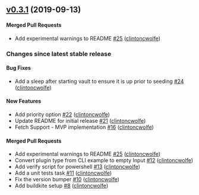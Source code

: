 <!-- latest_release 0.3.1 -->
## [v0.3.1](https://github.com/inspec/inspec-vault/tree/v0.3.1) (2019-09-13)

#### Merged Pull Requests
- Add experimental warnings to README [#25](https://github.com/inspec/inspec-vault/pull/25) ([clintoncwolfe](https://github.com/clintoncwolfe))
<!-- latest_release -->

<!-- release_rollup -->
### Changes since latest stable release

#### Bug Fixes
- Add a sleep after starting vault to ensure it is up prior to seeding [#24](https://github.com/inspec/inspec-vault/pull/24) ([clintoncwolfe](https://github.com/clintoncwolfe)) <!-- 0.2.1 -->

#### New Features
- Add priority option [#22](https://github.com/inspec/inspec-vault/pull/22) ([clintoncwolfe](https://github.com/clintoncwolfe)) <!-- 0.3.0 -->
- Update README for initial release [#21](https://github.com/inspec/inspec-vault/pull/21) ([clintoncwolfe](https://github.com/clintoncwolfe)) <!-- 0.2.2 -->
- Fetch Support - MVP implementation [#16](https://github.com/inspec/inspec-vault/pull/16) ([clintoncwolfe](https://github.com/clintoncwolfe)) <!-- 0.2.0 -->

#### Merged Pull Requests
- Add experimental warnings to README [#25](https://github.com/inspec/inspec-vault/pull/25) ([clintoncwolfe](https://github.com/clintoncwolfe)) <!-- 0.3.1 -->
- Convert plugin type from CLI example to empty Input [#12](https://github.com/inspec/inspec-vault/pull/12) ([clintoncwolfe](https://github.com/clintoncwolfe)) <!-- 0.1.4 -->
- Add verify script for powershell [#13](https://github.com/inspec/inspec-vault/pull/13) ([clintoncwolfe](https://github.com/clintoncwolfe)) <!-- 0.1.3 -->
- Add a unit tests task [#11](https://github.com/inspec/inspec-vault/pull/11) ([clintoncwolfe](https://github.com/clintoncwolfe)) <!-- 0.1.2 -->
- Fix the version bumper [#10](https://github.com/inspec/inspec-vault/pull/10) ([clintoncwolfe](https://github.com/clintoncwolfe)) <!-- 0.1.1 -->
- Add buildkite setup [#8](https://github.com/inspec/inspec-vault/pull/8) ([clintoncwolfe](https://github.com/clintoncwolfe)) <!-- 0.1.0 -->
<!-- release_rollup -->

<!-- latest_stable_release -->
<!-- latest_stable_release -->
